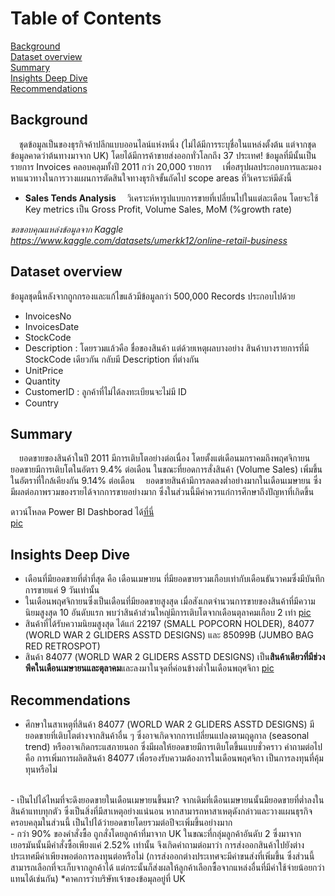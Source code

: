 # Table of Contents
[Background](#background-)<br>
[Dataset overview](#dataset-overview-)<br>
[Summary](#Summary)<br>
[Insights Deep Dive](#insights-deep-dive-)<br>
[Recommendations](#recommendations-)

## Background <a name="Background"></a>
&emsp;ชุดข้อมูลเป็นของธุรกิจค้าปลีกแบบออนไลน์แห่งหนึ่ง (ไม่ได้มีการระบุชื่อในแหล่งตั้งต้น แต่จากชุดข้อมูลคาดว่าต้นทางมาจาก UK) โดยได้มีการค้าขายส่งออกทั่วโลกถึง 37 ประเทศ! ข้อมูลที่มีนั้นเป็นรายการ Invoices คลอบคลุมทั้งปี 2011 กว่า 20,000 รายการ
&emsp;เพื่อสรุปผลประกอบการและมองหาแนวทางในการวางแผนการตัดสินใจทางธุรกิจขั้นถัดไป scope areas ที่วิเคราะห์มีดังนี้
- **Sales Tends Analysis**
&emsp;วิเคราะห์หารูปแบบการขายที่เปลี่ยนไปในแต่ละเดือน โดยจะใช้ Key metrics เป็น Gross Profit, Volume Sales, MoM (%growth rate)

*ขอขอบคุณแหล่งข้อมูลจาก Kaggle https://www.kaggle.com/datasets/umerkk12/online-retail-business*

## Dataset overview <a name="Dataset-overview"></a>

ข้อมูลชุดนี้หลังจากถูกกรองและแก้ไขแล้วมีข้อมูลกว่า 500,000 Records ประกอบไปด้วย
- InvoicesNo
- InvoicesDate
- StockCode
- Description : โดยรวมแล้วคือ ชื่อของสินค้า แต่ด้วยเหตุผลบางอย่าง สินค้าบางรายการที่มี StockCode เดียวกัน กลับมี Description ที่ต่างกัน
- UnitPrice
- Quantity
- CustomerID : ลูกค้าที่ไม่ได้ลงทะเบียนจะไม่มี ID
- Country

## Summary <a name="Summary"></a>
&emsp;ยอดขายของสินค้าในปี 2011 มีการเติบโตอย่างต่อเนื่อง โดยตั้งแต่เดือนมกราคมถึงพฤศจิกายน ยอดขายมีการเติบโตในอัตรา 9.4% ต่อเดือน ในขณะที่ยอดการสั่งสินค้า (Volume Sales) เพิ่มขึ้นในอัตราที่ใกล้เคียงกัน 9.14% ต่อเดือน
&emsp;ยอดขายสินค้ามีการลดลงต่ำอย่างมากในเดือนเมษายน ซึ่งมีผลต่อภาพรวมของรายได้จากการขายอย่างมาก ซึ่งในส่วนนี้มีค่าควรแก่การศึกษาถึงปัญหาที่เกิดขึ้น

ดาวน์โหลด Power BI Dashborad ได้[ที่นี่](./Retail.pbix)<br>
[pic](./Asset/Gross-Profit.png)

## Insights Deep Dive <a name="Insights-Deep-Dive"></a>
- เดือนที่มียอดขายที่ต่ำที่สุด คือ เดือนเมษายน ที่มียอดขายรวมเกือบเท่ากับเดือนธันวาคมซึ่งมีบันทึกการขายแค่ 9 วันเท่านั้น
- ในเดือนพฤศจิกายนซึ่งเป็นเดือนที่มียอดขายสูงสุด เมื่อสังเกตจำนวนการขายของสินค้าที่มีความนิยมสูงสุด 10 อันดับแรก พบว่าสินค้าส่วนใหญ่มีการเติบโตจากเดือนตุลาคมเกือบ 2 เท่า
[pic]()
- สินค้าที่ได้รับความนิยมสูงสุด ได้แก่ 22197 (SMALL POPCORN HOLDER), 84077 (WORLD WAR 2 GLIDERS ASSTD DESIGNS) และ 85099B (JUMBO BAG RED RETROSPOT)
- สินค้า 84077 (WORLD WAR 2 GLIDERS ASSTD DESIGNS) เป็น**สินค้าเดียวที่มีช่วงพีคในเดือนเมษายนและตุลาคม**และลงมาในจุดที่ค่อนข้างต่ำในเดือนพฤศจิกา
[pic]()

## Recommendations <a name="Recommendations"></a>
- ศึกษาในสาเหตุที่สินค้า 84077 (WORLD WAR 2 GLIDERS ASSTD DESIGNS) มียอดขายที่เติบโตต่างจากสินค้าอื่น ๆ ซึ่งอาจเกิดจากการเปลี่ยนแปลงตามฤดูกาล (seasonal trend) หรืออาจเกิดกระแสภายนอก ซึ่งมีผลให้ยอดขายมีการเติบโตขึ้นแบบชั่วคราว คำถามต่อไปคือ การเพิ่มการผลิตสินค้า 84077 เพื่อรองรับความต้องการในเดือนพฤศจิกา เป็นการลงทุนที่คุ้มทุนหรือไม่
<br>
- เป็นไปได้ไหมที่จะดึงยอดขายในเดือนเมษายนขึ้นมา? จากเดิมที่เดือนเมษายนนั้นมียอดขายที่ต่ำลงในสินค้าแทบทุกตัว ซึ่งเป็นสิ่งที่มีสาเหตุอย่างแน่นอน หากสามารถหาสาเหตุดังกล่าวและวางแผนธุรกิจครอบคลุมในส่วนนี้ เป็นไปได้ว่ายอดขายโดยรวมต่อปีจะเพิ่มขึ้นอย่างมาก
<br>
- กว่า 90% ของคำสั่งซื้อ ถูกสั่งโดยลูกค้าที่มาจาก UK ในขณะที่กลุ่มลูกค้าอันดับ 2 ซึ่งมาจากเยอรมันนั้นมีคำสั่งซื้อเพียงแค่ 2.52% เท่านั้น จึงเกิดคำถามต่อมาว่า การส่งออกสินค้าไปยังต่างประเทศมีค่าเพียงพอต่อการลงทุนต่อหรือไม่ (การส่งออกต่างประเทศจะมีค่าขนส่งที่เพิ่มขึ้น ซึ่งส่วนนี้สามารถเลือกที่จะเก็บจากลูกค้าได้ แต่กระนั้นก็ส่งผลให้ลูกค้าเลือกซื้อจากแหล่งอื่นที่มีค่าใช้จ่ายน้อยกว่าแทนได้เช่นกัน)
*คาคการว่าบริษัทเจ้าของข้อมุลอยู่ที่ UK
